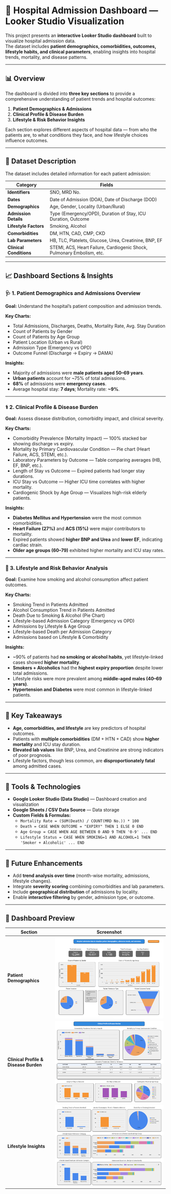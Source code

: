 # 🏥 Hospital Admission Dashboard — Looker Studio Visualization

This project presents an **interactive Looker Studio dashboard** built to visualize hospital admission data.  
The dataset includes **patient demographics, comorbidities, outcomes, lifestyle habits, and clinical parameters**, enabling insights into hospital trends, mortality, and disease patterns.

---

## 📊 Overview

The dashboard is divided into **three key sections** to provide a comprehensive understanding of patient trends and hospital outcomes:

1. **Patient Demographics & Admissions**
2. **Clinical Profile & Disease Burden**
3. **Lifestyle & Risk Behavior Insights**

Each section explores different aspects of hospital data — from who the patients are, to what conditions they face, and how lifestyle choices influence outcomes.

---

## 🧩 Dataset Description

The dataset includes detailed information for each patient admission:

| Category | Fields |
|-----------|---------|
| **Identifiers** | SNO, MRD No. |
| **Dates** | Date of Admission (DOA), Date of Discharge (DOD) |
| **Demographics** | Age, Gender, Locality (Urban/Rural) |
| **Admission Details** | Type (Emergency/OPD), Duration of Stay, ICU Duration, Outcome |
| **Lifestyle Factors** | Smoking, Alcohol |
| **Comorbidities** | DM, HTN, CAD, CMP, CKD |
| **Lab Parameters** | HB, TLC, Platelets, Glucose, Urea, Creatinine, BNP, EF |
| **Clinical Conditions** | STEMI, ACS, Heart Failure, Cardiogenic Shock, Pulmonary Embolism, etc. |

---

## 📈 Dashboard Sections & Insights

### 🩺 1. Patient Demographics and Admissions Overview

**Goal:** Understand the hospital’s patient composition and admission trends.

**Key Charts:**
- Total Admissions, Discharges, Deaths, Mortality Rate, Avg. Stay Duration
- Count of Patients by Gender
- Count of Patients by Age Group
- Patient Location (Urban vs Rural)
- Admission Type (Emergency vs OPD)
- Outcome Funnel (Discharge → Expiry → DAMA)

**Insights:**
- Majority of admissions were **male patients aged 50–69 years**.
- **Urban patients** account for ~75% of total admissions.
- **68%** of admissions were **emergency cases**.
- Average hospital stay: **7 days**; Mortality rate: **~9%**.

---

### ⚕️ 2. Clinical Profile & Disease Burden

**Goal:** Assess disease distribution, comorbidity impact, and clinical severity.

**Key Charts:**
- Comorbidity Prevalence (Mortality Impact) — 100% stacked bar showing discharge vs expiry.
- Mortality by Primary Cardiovascular Condition — Pie chart (Heart Failure, ACS, STEMI, etc.).
- Laboratory Parameters by Outcome — Table comparing averages (HB, EF, BNP, etc.).
- Length of Stay vs Outcome — Expired patients had longer stay durations.
- ICU Stay vs Outcome — Higher ICU time correlates with higher mortality.
- Cardiogenic Shock by Age Group — Visualizes high-risk elderly patients.

**Insights:**
- **Diabetes Mellitus and Hypertension** were the most common comorbidities.
- **Heart Failure (27%)** and **ACS (15%)** were major contributors to mortality.
- Expired patients showed **higher BNP and Urea** and **lower EF**, indicating cardiac strain.
- **Older age groups (60–79)** exhibited higher mortality and ICU stay rates.

---

### 🚬 3. Lifestyle and Risk Behavior Analysis

**Goal:** Examine how smoking and alcohol consumption affect patient outcomes.

**Key Charts:**
- Smoking Trend in Patients Admitted
- Alcohol Consumption Trend in Patients Admitted
- Death Due to Smoking & Alcohol (Pie Chart)
- Lifestyle-based Admission Category (Emergency vs OPD)
- Admissions by Lifestyle & Age Group
- Lifestyle-based Death per Admission Category
- Admissions based on Lifestyle & Comorbidity

**Insights:**
- ~90% of patients had **no smoking or alcohol habits**, yet lifestyle-linked cases showed **higher mortality**.
- **Smokers + Alcoholics** had the **highest expiry proportion** despite lower total admissions.
- Lifestyle risks were more prevalent among **middle-aged males (40–69 years)**.
- **Hypertension and Diabetes** were most common in lifestyle-linked patients.

---

## 🧠 Key Takeaways

- **Age, comorbidities, and lifestyle** are key predictors of hospital outcomes.
- Patients with **multiple comorbidities** (DM + HTN + CAD) show **higher mortality** and ICU stay duration.
- **Elevated lab values** like BNP, Urea, and Creatinine are strong indicators of poor prognosis.
- Lifestyle factors, though less common, are **disproportionately fatal** among admitted cases.

---

## 🧰 Tools & Technologies

- **Google Looker Studio (Data Studio)** — Dashboard creation and visualization
- **Google Sheets / CSV Data Source** — Data storage
- **Custom Fields & Formulas:**
  - `Mortality Rate = (SUM(Death) / COUNT(MRD No.)) * 100`
  - `Death = CASE WHEN OUTCOME = "EXPIRY" THEN 1 ELSE 0 END`
  - `Age Group = CASE WHEN AGE BETWEEN 0 AND 9 THEN '0-9' ... END`
  - `Lifestyle Status = CASE WHEN SMOKING=1 AND ALCOHOL=1 THEN 'Smoker + Alcoholic' ... END`

---

## 📘 Future Enhancements

- Add **trend analysis over time** (month-wise mortality, admissions, lifestyle changes).
- Integrate **severity scoring** combining comorbidities and lab parameters.
- Include **geographical distribution** of admissions by locality.
- Enable **interactive filtering** by gender, admission type, or outcome.

---

## 🧾 Dashboard Preview

| Section | Screenshot |
|----------|-------------|
| **Patient Demographics** | ![Demographics](dashboard1.png) |
| **Clinical Profile & Disease Burden** | ![Clinical](dashboard2.png) |
| **Lifestyle Insights** | ![Lifestyle](dashboard3.png) |
